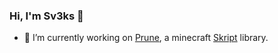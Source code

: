 ### Hi, I'm Sv3ks 👋

- 🔭 I’m currently working on [Prune](https://github.com/Sv3ks/Prune), a minecraft [Skript](https://github.com/SkriptLang/Skript) library.
<!-- - 🌱 I’m currently learning ...
- 👯 I’m looking to collaborate on Skript projects
- 🤔 I’m looking for help with ...
- 💬 Ask me about ...
- 📫 How to reach me: 
- ⚡ Fun fact: ...
-->
